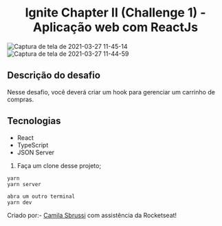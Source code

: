 <h1 align="center"> Ignite Chapter II (Challenge 1) - Aplicação web com ReactJs </h1>

![Captura de tela de 2021-03-27 11-45-14](https://user-images.githubusercontent.com/40186019/112724547-aa942f00-8ef2-11eb-8b88-cbcd8fbe5b62.png)
![Captura de tela de 2021-03-27 11-44-59](https://user-images.githubusercontent.com/40186019/112724558-b3850080-8ef2-11eb-96f3-6c7947984bad.png)


## Descrição do desafio

Nesse desafio, você deverá criar um hook para gerenciar um carrinho de compras.

##  Tecnologias
- React
- TypeScript
- JSON Server

1. Faça um clone desse projeto;

  ```
  yarn
  yarn server
  
  abra um outro terminal
  yarn dev
 
 ``` 

Criado por:- [Camila Sbrussi](https://github.com/camisbrussi/) com assistência da Rocketseat!

